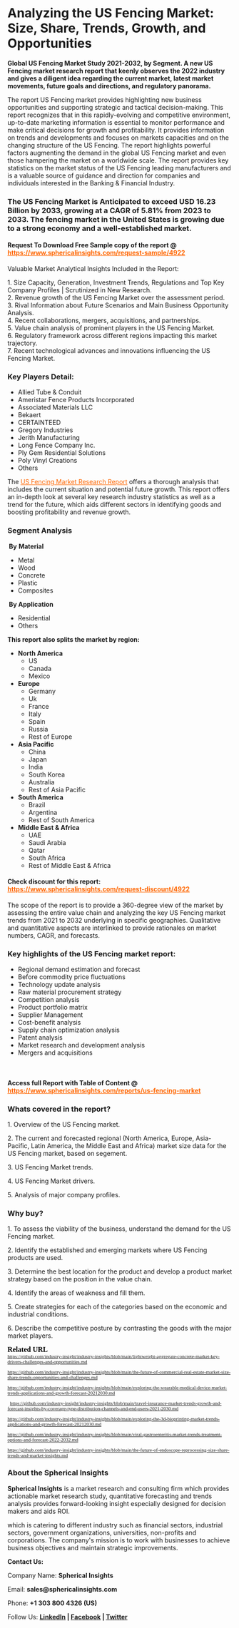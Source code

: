 <h1><strong>Analyzing the US Fencing Market: Size, Share, Trends, Growth, and Opportunities</strong></h1>
<p><strong>Global US Fencing Market Study 2021-2032, by Segment. A new US Fencing market research report that keenly observes the 2022 industry and gives a diligent idea regarding the current market, latest market movements, future goals and directions, and regulatory panorama.</strong></p>
<p>The report US Fencing market provides highlighting new business opportunities and supporting strategic and tactical decision-making. This report recognizes that in this rapidly-evolving and competitive environment, up-to-date marketing information is essential to monitor performance and make critical decisions for growth and profitability. It provides information on trends and developments and focuses on markets capacities and on the changing structure of the US Fencing. The report highlights powerful factors augmenting the demand in the global US Fencing market and even those hampering the market on a worldwide scale. The report provides key statistics on the market status of the US Fencing leading manufacturers and is a valuable source of guidance and direction for companies and individuals interested in the Banking &amp; Financial Industry.</p>
<h3>The US Fencing Market is Anticipated to exceed USD 16.23 Billion by 2033, growing at a CAGR of 5.81% from 2023 to 2033. The fencing market in the United States is growing due to a strong economy and a well-established market.</h3>
<h4>Request To Download Free Sample copy of the report  @ <span style="color: #ff6600;"><a style="color: #ff6600;" href="https://www.sphericalinsights.com/request-sample/4922" target="_blank">https://www.sphericalinsights.com/request-sample/4922</a></span></h4>
<p>Valuable Market Analytical Insights Included in the Report:</p>
<p>1. Size Capacity, Generation, Investment Trends, Regulations and Top Key Company Profiles | Scrutinized in New Research.<br /> 2. Revenue growth of the US Fencing Market over the assessment period.<br /> 3. Rival Information about Future Scenarios and Main Business Opportunity Analysis.<br /> 4. Recent collaborations, mergers, acquisitions, and partnerships.<br /> 5. Value chain analysis of prominent players in the US Fencing Market.<br /> 6. Regulatory framework across different regions impacting this market trajectory.<br /> 7. Recent technological advances and innovations influencing the US Fencing Market.</p>
<h3><strong>Key Players Detail:</strong></h3>
<ul>
<li>Allied Tube &amp; Conduit</li>
<li>Ameristar Fence Products Incorporated</li>
<li>Associated Materials LLC</li>
<li>Bekaert</li>
<li>CERTAINTEED</li>
<li>Gregory Industries</li>
<li>Jerith Manufacturing</li>
<li>Long Fence Company Inc.</li>
<li>Ply Gem Residential Solutions</li>
<li>Poly Vinyl Creations</li>
<li>Others</li>
</ul>
<p>The <span style="color: #ff6600;"><a style="color: #ff6600;" href="https://www.sphericalinsights.com/reports/us-fencing-market" target="_blank">US Fencing Market Research Report</a></span> offers a thorough analysis that includes the current situation and potential future growth. This report offers an in-depth look at several key research industry statistics as well as a trend for the future, which aids different sectors in identifying goods and boosting profitability and revenue growth.</p>
<h3><strong>Segment Analysis </strong></h3>
<p><strong>&nbsp;By</strong>&nbsp;<strong>Material</strong></p>
<ul>
<li>Metal</li>
<li>Wood</li>
<li>Concrete</li>
<li>Plastic</li>
<li>Composites</li>
</ul>
<p><strong>&nbsp;By Application</strong></p>
<ul>
<li>Residential</li>
<li>Others</li>
</ul>
<p><strong>This report also splits the market by region:</strong></p>
<ul>
<li><strong>North America</strong>
<ul>
<li>US</li>
<li>Canada</li>
<li>Mexico</li>
</ul>
</li>
<li><strong>Europe</strong>
<ul>
<li>Germany</li>
<li>Uk</li>
<li>France</li>
<li>Italy</li>
<li>Spain</li>
<li>Russia</li>
<li>Rest of Europe</li>
</ul>
</li>
<li><strong>Asia Pacific</strong>
<ul>
<li>China</li>
<li>Japan</li>
<li>India</li>
<li>South Korea</li>
<li>Australia</li>
<li>Rest of Asia Pacific</li>
</ul>
</li>
<li><strong>South America</strong>
<ul>
<li>Brazil</li>
<li>Argentina</li>
<li>Rest of South America</li>
</ul>
</li>
<li><strong>Middle East &amp; Africa</strong>
<ul>
<li>UAE</li>
<li>Saudi Arabia</li>
<li>Qatar</li>
<li>South Africa</li>
<li>Rest of Middle East &amp; Africa</li>
</ul>
</li>
</ul>
<h4>Check discount for this report: <span style="color: #ff6600;"><a style="color: #ff6600;" href="https://www.sphericalinsights.com/request-discount/4922" target="_blank">https://www.sphericalinsights.com/request-discount/4922</a></span></h4>
<p>The scope of the report is to provide a 360-degree view of the market by assessing the entire value chain and analyzing the key US Fencing market trends from 2021 to 2032 underlying in specific geographies. Qualitative and quantitative aspects are interlinked to provide rationales on market numbers, CAGR, and forecasts.</p>
<h3><strong>Key highlights of the US Fencing market report:</strong></h3>
<ul>
<li>Regional demand estimation and forecast</li>
<li>Before commodity price fluctuations</li>
<li>Technology update analysis</li>
<li>Raw material procurement strategy</li>
<li>Competition analysis</li>
<li>Product portfolio matrix</li>
<li>Supplier Management</li>
<li>Cost-benefit analysis</li>
<li>Supply chain optimization analysis</li>
<li>Patent analysis</li>
<li>Market research and development analysis</li>
<li>Mergers and acquisitions</li>
</ul>
<p>&nbsp;</p>
<h4>Access full Report with Table of Content @ <span style="color: #ff6600;"><a style="color: #ff6600;" href="https://www.sphericalinsights.com/reports/us-fencing-market" target="_blank">https://www.sphericalinsights.com/reports/us-fencing-market</a></span></h4>
<h3><strong>Whats covered in the report?</strong></h3>
<p>1. Overview of the US Fencing market.</p>
<p>2. The current and forecasted regional (North America, Europe, Asia-Pacific, Latin America, the Middle East and Africa) market size data for the US Fencing market, based on segement.</p>
<p>3. US Fencing Market trends.</p>
<p>4. US Fencing Market drivers.</p>
<p>5. Analysis of major company profiles.</p>
<h3><strong>Why buy?</strong></h3>
<p>1. To assess the viability of the business, understand the demand for the US Fencing market.</p>
<p>2. Identify the established and emerging markets where US Fencing products are used.</p>
<p>3. Determine the best location for the product and develop a product market strategy based on the position in the value chain.</p>
<p>4. Identify the areas of weakness and fill them.</p>
<p>5. Create strategies for each of the categories based on the economic and industrial conditions.</p>
<p>6. Describe the competitive posture by contrasting the goods with the major market players.</p>
<p style="margin: 0in; font-family: Verdana; font-size: 12.0pt; color: black;"><span style="font-weight: bold;">Related URL</span></p>
<p style="margin: 0in; font-family: Verdana; font-size: 8.25pt;"><a href="https://github.com/industry-insight/industry-insights/blob/main/lightweight-aggregate-concrete-market-key-drivers-challenges-and-opportunities.md">https://github.com/industry-insight/industry-insights/blob/main/lightweight-aggregate-concrete-market-key-drivers-challenges-and-opportunities.md</a><span style="color: black;">&nbsp;</span></p>
<p style="margin: 0in; font-family: Verdana; font-size: 8.0pt; color: black;">&nbsp;</p>
<p style="margin: 0in; font-size: 8.25pt;"><a href="https://github.com/industry-insight/industry-insights/blob/main/the-future-of-commercial-real-estate-market-size-share-trends-opportunities-and-challenges.md"><span style="font-family: Verdana;">https://github.com/industry-insight/industry-insights/blob/main/the-future-of-commercial-real-estate-market-size-share-trends-opportunities-and-challenges.md</span></a><span style="font-family: Verdana; color: black;">&nbsp;</span><span style="font-family: Tahoma; color: black;"></span></p>
<p style="margin: 0in; font-family: Tahoma; font-size: 8.0pt; color: black;">&nbsp;</p>
<p style="margin: 0in; font-family: Verdana; font-size: 8.25pt;"><a href="https://github.com/industry-insight/industry-insights/blob/main/exploring-the-wearable-medical-device-market-trends-applications-and-growth-forecast-20212030.md">https://github.com/industry-insight/industry-insights/blob/main/exploring-the-wearable-medical-device-market-trends-applications-and-growth-forecast-20212030.md</a></p>
<p style="margin: 0in; font-family: Verdana; font-size: 8.0pt;">&nbsp;</p>
<p style="margin: 0in; font-family: Verdana; font-size: 8.25pt;"><span style="color: black;">&nbsp; </span><a href="https://github.com/industry-insight/industry-insights/blob/main/travel-insurance-market-trends-growth-and-forecast-insights-by-coverage-type-distribution-channels-and-end-users-2021-2030.md">https://github.com/industry-insight/industry-insights/blob/main/travel-insurance-market-trends-growth-and-forecast-insights-by-coverage-type-distribution-channels-and-end-users-2021-2030.md</a><span style="color: black;">&nbsp;</span></p>
<p style="margin: 0in; font-family: Verdana; font-size: 8.0pt; color: black;">&nbsp;</p>
<p style="margin: 0in; font-family: Verdana; font-size: 8.25pt;"><a href="https://github.com/industry-insight/industry-insights/blob/main/exploring-the-3d-bioprinting-market-trends-applications-and-growth-forecast-20212030.md">https://github.com/industry-insight/industry-insights/blob/main/exploring-the-3d-bioprinting-market-trends-applications-and-growth-forecast-20212030.md</a></p>
<p style="margin: 0in; font-family: Verdana; font-size: 8.0pt;">&nbsp;</p>
<p style="margin: 0in; font-family: Verdana; font-size: 8.25pt;"><a href="https://github.com/industry-insight/industry-insights/blob/main/viral-gastroenteritis-market-trends-treatment-options-and-forecast-2022-2032.md">https://github.com/industry-insight/industry-insights/blob/main/viral-gastroenteritis-market-trends-treatment-options-and-forecast-2022-2032.md</a></p>
<p style="margin: 0in; font-family: Verdana; font-size: 8.0pt;">&nbsp;</p>
<p style="margin: 0in; font-family: Verdana; font-size: 8.25pt;"><a href="https://github.com/industry-insight/industry-insights/blob/main/the-future-of-endoscope-reprocessing-size-share-trends-and-market-insights.md">https://github.com/industry-insight/industry-insights/blob/main/the-future-of-endoscope-reprocessing-size-share-trends-and-market-insights.md</a><span style="color: black;">&nbsp;</span></p>
<h3><strong>About the Spherical Insights</strong></h3>
<p><strong>Spherical Insights</strong> is a market research and consulting firm which provides actionable market research study, quantitative forecasting and trends analysis provides forward-looking insight especially designed for decision makers and aids ROI.</p>
<p>which is catering to different industry such as financial sectors, industrial sectors, government organizations, universities, non-profits and corporations. The company's mission is to work with businesses to achieve business objectives and maintain strategic improvements.</p>
<p><strong>Contact Us:</strong></p>
<p>Company Name: <strong>Spherical Insights</strong></p>
<p>Email: <strong>sales@sphericalinsights.com</strong></p>
<p>Phone: <strong>+1 303 800 4326 (US)</strong></p>
<p>Follow Us: <strong><a href="https://www.linkedin.com/company/spherical-insight/"><u>LinkedIn</u></a> | <a href="https://www.facebook.com/sphericalinsights22"><u>Facebook</u></a> | <a href="https://twitter.com/SInsights_US"><u>Twitter</u></a></strong></p>
